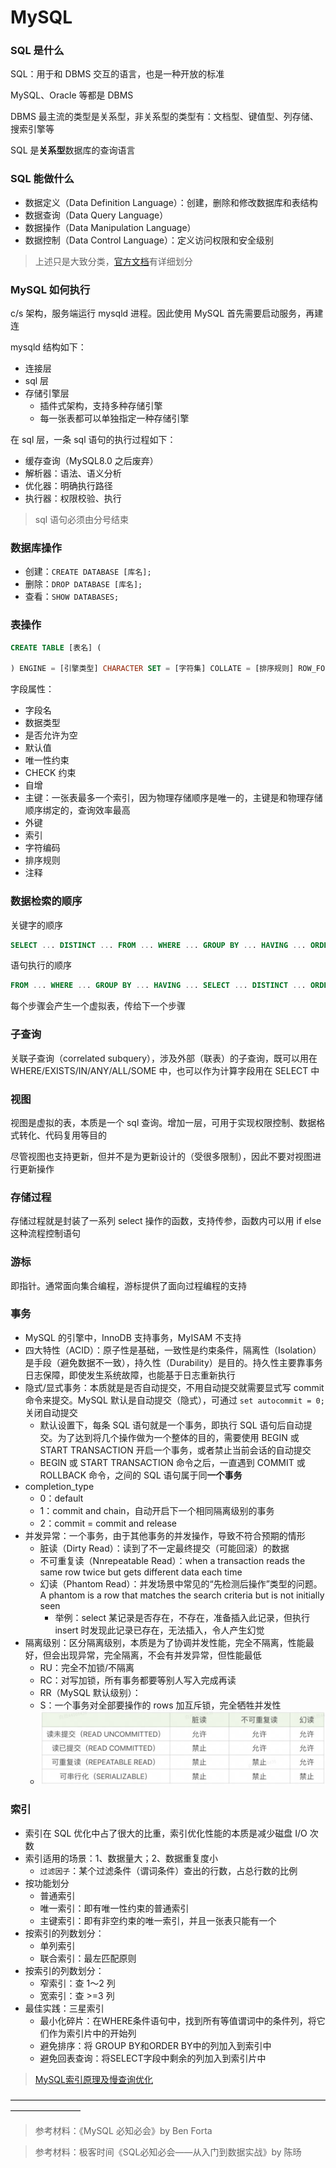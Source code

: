# MySQL

### SQL 是什么

SQL：用于和 DBMS 交互的语言，也是一种开放的标准

MySQL、Oracle 等都是 DBMS

DBMS 最主流的类型是关系型，非关系型的类型有：文档型、键值型、列存储、搜索引擎等

SQL 是**关系型**数据库的查询语言


### SQL 能做什么

- 数据定义（Data Definition Language）：创建，删除和修改数据库和表结构
- 数据查询（Data Query Language）
- 数据操作（Data Manipulation Language）
- 数据控制（Data Control Language）：定义访问权限和安全级别

> 上述只是大致分类，[官方文档](https://dev.mysql.com/doc/refman/8.0/en/sql-statements.html)有详细划分


### MySQL 如何执行

c/s 架构，服务端运行 mysqld 进程。因此使用 MySQL 首先需要启动服务，再建连

mysqld 结构如下：

- 连接层
- sql 层
- 存储引擎层
    - 插件式架构，支持多种存储引擎
    - 每一张表都可以单独指定一种存储引擎

在 sql 层，一条 sql 语句的执行过程如下：

- 缓存查询（MySQL8.0 之后废弃）
- 解析器：语法、语义分析
- 优化器：明确执行路径
- 执行器：权限校验、执行

> sql 语句必须由分号结束


### 数据库操作

- 创建：`CREATE DATABASE [库名];`
- 删除：`DROP DATABASE [库名];`
- 查看：`SHOW DATABASES;`


### 表操作

```sql
CREATE TABLE [表名] (

) ENGINE = [引擎类型] CHARACTER SET = [字符集] COLLATE = [排序规则] ROW_FORMAT = [行格式];
```

字段属性：

- 字段名
- 数据类型
- 是否允许为空
- 默认值
- 唯一性约束
- CHECK 约束
- 自增
- 主键：一张表最多一个索引，因为物理存储顺序是唯一的，主键是和物理存储顺序绑定的，查询效率最高
- 外键
- 索引
- 字符编码
- 排序规则
- 注释


### 数据检索的顺序

关键字的顺序

```sql
SELECT ... DISTINCT ... FROM ... WHERE ... GROUP BY ... HAVING ... ORDER BY ... LIMIT
```

语句执行的顺序

```sql
FROM ... WHERE ... GROUP BY ... HAVING ... SELECT ... DISTINCT ... ORDER BY ... LIMIT
```

每个步骤会产生一个虚拟表，传给下一个步骤


### 子查询

关联子查询（correlated subquery），涉及外部（联表）的子查询，既可以用在 WHERE/EXISTS/IN/ANY/ALL/SOME 中，也可以作为计算字段用在 SELECT 中


### 视图

视图是虚拟的表，本质是一个 sql 查询。增加一层，可用于实现权限控制、数据格式转化、代码复用等目的

尽管视图也支持更新，但并不是为更新设计的（受很多限制），因此不要对视图进行更新操作


### 存储过程

存储过程就是封装了一系列 select 操作的函数，支持传参，函数内可以用 if else 这种流程控制语句

### 游标

即指针。通常面向集合编程，游标提供了面向过程编程的支持


### 事务

- MySQL 的引擎中，InnoDB 支持事务，MyISAM 不支持
- 四大特性（ACID）：原子性是基础，一致性是约束条件，隔离性（Isolation）是手段（避免数据不一致），持久性（Durability）是目的。持久性主要靠事务日志保障，即使发生系统故障，也能基于日志重新执行
- 隐式/显式事务：本质就是是否自动提交，不用自动提交就需要显式写 commit 命令来提交。MySQL 默认是自动提交（隐式），可通过 `set autocommit = 0;` 关闭自动提交
    - 默认设置下，每条 SQL 语句就是一个事务，即执行 SQL 语句后自动提交。为了达到将几个操作做为一个整体的目的，需要使用 BEGIN 或 START TRANSACTION 开启一个事务，或者禁止当前会话的自动提交
    - BEGIN 或 START TRANSACTION 命令之后，一直遇到 COMMIT 或 ROLLBACK 命令，之间的 SQL 语句属于同**一个事务**
- completion_type
    - 0：default
    - 1：commit and chain，自动开启下一个相同隔离级别的事务
    - 2：commit = commit and release
- 并发异常：一个事务，由于其他事务的并发操作，导致不符合预期的情形
    - 脏读（Dirty Read）：读到了不一定最终提交（可能回滚）的数据
    - 不可重复读（Nnrepeatable Read）：when a transaction reads the same row twice but gets different data each time
    - 幻读（Phantom Read）：并发场景中常见的“先检测后操作”类型的问题。A phantom is a row that matches the search criteria but is not initially seen
        - 举例：select 某记录是否存在，不存在，准备插入此记录，但执行 insert 时发现此记录已存在，无法插入，令人产生幻觉
- 隔离级别：区分隔离级别，本质是为了协调并发性能，完全不隔离，性能最好，但会出现异常，完全隔离，不会有并发异常，但性能最低
    - RU：完全不加锁/不隔离
    - RC：对写加锁，所有事务都要等别人写入完成再读
    - RR（MySQL 默认级别）： 
    - S：一个事务对全部要操作的 rows 加互斥锁，完全牺牲并发性
    - ![](../assets/mysql_isolation_levels.png)


### 索引

- 索引在 SQL 优化中占了很大的比重，索引优化性能的本质是减少磁盘 I/O 次数
- 索引适用的场景：1、数据量大；2、数据重复度小
    - `过滤因子`：某个过滤条件（谓词条件）查出的行数，占总行数的比例
- 按功能划分
    - 普通索引
    - 唯一索引：即有唯一性约束的普通索引
    - 主键索引：即有非空约束的唯一索引，并且一张表只能有一个
- 按索引的列数划分：
    - 单列索引
    - 联合索引：最左匹配原则
- 按索引的列数划分：
    - 窄索引：查 1～2 列
    - 宽索引：查 >=3 列
- 最佳实践：三星索引
    - 最小化碎片：在WHERE条件语句中，找到所有等值谓词中的条件列，将它们作为索引片中的开始列
    - 避免排序：将 GROUP BY和ORDER BY中的列加入到索引中
    - 避免回表查询：将SELECT字段中剩余的列加入到索引片中


> [MySQL索引原理及慢查询优化](https://tech.meituan.com/2014/06/30/mysql-index.html)


————————————————————————————————————————————

> 参考材料：《MySQL 必知必会》by Ben Forta

> 参考材料：极客时间《SQL必知必会——从入门到数据实战》by 陈旸